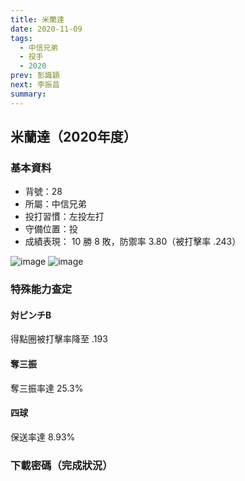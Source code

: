 ```yaml
---
title: 米蘭達
date: 2020-11-09
tags:
  - 中信兄弟
  - 投手
  - 2020
prev: 彭識穎
next: 李振昌
summary: 
---
```


## 米蘭達（2020年度）

### 基本資料

- 背號：28
- 所屬：中信兄弟
- 投打習慣：左投左打
- 守備位置：投
- 成績表現： 10 勝 8 敗，防禦率 3.80（被打擊率 .243）

![image](https://i.imgur.com/XDoxuiG.jpg)
![image](https://i.imgur.com/ZnQyxsY.jpg)

### 特殊能力查定

#### 対ピンチB

得點圈被打擊率降至 .193

#### 奪三振

奪三振率達 25.3%

#### 四球

保送率達 8.93%

### 下載密碼（完成狀況）
